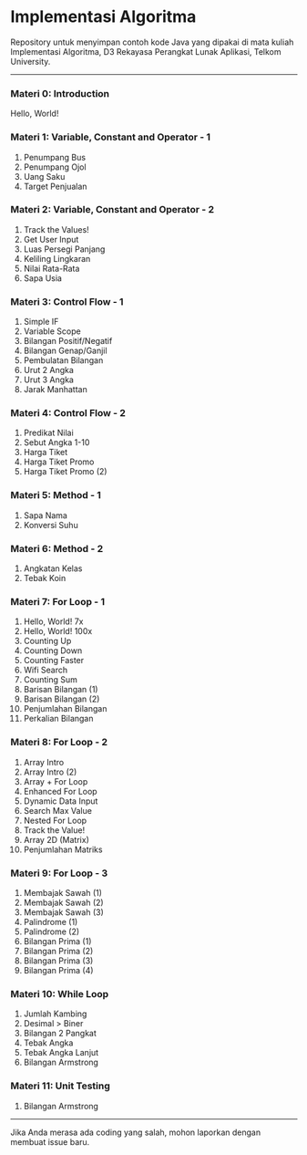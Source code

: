 # Implementasi Algoritma
Repository untuk menyimpan contoh kode Java yang dipakai di mata kuliah Implementasi Algoritma, D3 Rekayasa Perangkat Lunak Aplikasi, Telkom University.

---

### Materi 0: Introduction
Hello, World!

### Materi 1: Variable, Constant and Operator - 1
1. Penumpang Bus
2. Penumpang Ojol
3. Uang Saku
4. Target Penjualan

### Materi 2: Variable, Constant and Operator - 2
1. Track the Values!
2. Get User Input
3. Luas Persegi Panjang
4. Keliling Lingkaran
5. Nilai Rata-Rata
6. Sapa Usia

### Materi 3: Control Flow - 1
1. Simple IF
2. Variable Scope
3. Bilangan Positif/Negatif
4. Bilangan Genap/Ganjil
5. Pembulatan Bilangan
6. Urut 2 Angka
7. Urut 3 Angka
8. Jarak Manhattan

### Materi 4: Control Flow - 2
1. Predikat Nilai
2. Sebut Angka 1-10
3. Harga Tiket
4. Harga Tiket Promo
5. Harga Tiket Promo (2)

### Materi 5: Method - 1
1. Sapa Nama
2. Konversi Suhu

### Materi 6: Method - 2
1. Angkatan Kelas
2. Tebak Koin

### Materi 7: For Loop - 1
1. Hello, World! 7x
2. Hello, World! 100x
3. Counting Up
4. Counting Down
5. Counting Faster
6. Wifi Search
7. Counting Sum
8. Barisan Bilangan (1)
9. Barisan Bilangan (2)
10. Penjumlahan Bilangan
11. Perkalian Bilangan

### Materi 8: For Loop - 2
1. Array Intro
2. Array Intro (2)
3. Array + For Loop
4. Enhanced For Loop
5. Dynamic Data Input
6. Search Max Value
7. Nested For Loop
8. Track the Value!
9. Array 2D (Matrix)
10. Penjumlahan Matriks

### Materi 9: For Loop - 3
1. Membajak Sawah (1)
2. Membajak Sawah (2)
3. Membajak Sawah (3)
4. Palindrome (1)
5. Palindrome (2)
6. Bilangan Prima (1)
7. Bilangan Prima (2)
8. Bilangan Prima (3)
9. Bilangan Prima (4)

### Materi 10: While Loop
1. Jumlah Kambing
2. Desimal > Biner
3. Bilangan 2 Pangkat
4. Tebak Angka
5. Tebak Angka Lanjut
6. Bilangan Armstrong

### Materi 11: Unit Testing
1. Bilangan Armstrong

---

Jika Anda merasa ada coding yang salah, mohon laporkan dengan membuat issue baru.